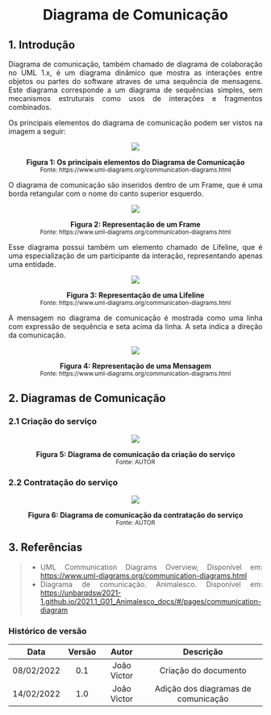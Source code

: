 # <center> Diagrama de Comunicação

<div align="justify">

## 1. Introdução

Diagrama de comunicação, também chamado de diagrama de colaboração no UML 1.x, é um diagrama dinâmico que mostra as interações entre objetos ou partes do software atraves de uma sequência de mensagens. Este diagrama corresponde a um diagrama de sequências simples, sem mecanismos estruturais como usos de interações e fragmentos combinados.

Os principais elementos do diagrama de comunicação podem ser vistos na imagem a seguir:

<p align='center'>
    <img src='assets/images/diagrama-comunicacao/communication-diagram-overview.png' width=auto height=auto>
    <figcaption align='center'>
        <b>Figura 1: Os principais elementos do Diagrama de Comunicação</b>
        <br>
        <small>Fonte: https://www.uml-diagrams.org/communication-diagrams.html</small>
    </figcaption>
</p>

O diagrama de comunicação são inseridos dentro de um Frame, que é uma borda retangular com o nome do canto superior esquerdo.

<p align='center'>
    <img src='assets/images/diagrama-comunicacao/communication-frame-long.png' width=auto height=auto>
    <figcaption align='center'>
        <b>Figura 2: Representação de um Frame</b>
        <br>
        <small>Fonte: https://www.uml-diagrams.org/communication-diagrams.html</small>
    </figcaption>
</p>

Esse diagrama possui também um elemento chamado de Lifeline, que é uma especialização de um participante da interação, representando apenas uma entidade.

<p align='center'>
    <img src='assets/images/diagrama-comunicacao/communication-lifeline.png' width=auto height=auto>
    <figcaption align='center'>
        <b>Figura 3: Representação de uma Lifeline</b>
        <br>
        <small>Fonte: https://www.uml-diagrams.org/communication-diagrams.html</small>
    </figcaption>
</p>

A mensagem no diagrama de comunicação é mostrada como uma linha com expressão de sequência e seta acima da linha. A seta indica a direção da comunicação.

<p align='center'>
    <img src='assets/images/diagrama-comunicacao/message.png' width=auto height=auto>
    <figcaption align='center'>
        <b>Figura 4: Representação de uma Mensagem</b>
        <br>
        <small>Fonte: https://www.uml-diagrams.org/communication-diagrams.html</small>
    </figcaption>
</p>

## 2. Diagramas de Comunicação

### 2.1 Criação do serviço

<p align='center'>
    <img src='assets/images/diagrama-comunicacao/criacao-servico.png' width=auto height=auto>
    <figcaption align='center'>
        <b>Figura 5: Diagrama de comunicação da criação do serviço</b>
        <br>
        <small>Fonte: AUTOR</small>
    </figcaption>
</p>

### 2.2 Contratação do serviço

<p align='center'>
    <img src='assets/images/diagrama-comunicacao/comunicacao-criacao-cliente.png' width=auto height=auto>
    <figcaption align='center'>
        <b>Figura 6: Diagrama de comunicação da contratação do serviço</b>
        <br>
        <small>Fonte: AUTOR</small>
    </figcaption>
</p>

## 3. Referências

> -   UML Communication Diagrams Overview, Disponível em: https://www.uml-diagrams.org/communication-diagrams.html
> -   Diagrama de comunicação. Animalesco. Disponível em: https://unbarqdsw2021-1.github.io/2021.1_G01_Animalesco_docs/#/pages/communication-diagram

</div>

### Histórico de versão

|    Data    | Versão |    Autor    |              Descrição              |
| :--------: | :----: | :---------: | :---------------------------------: |
| 08/02/2022 |  0.1   | João Victor |        Criação do documento         |
| 14/02/2022 |  1.0   | João Victor | Adição dos diagramas de comunicação |

